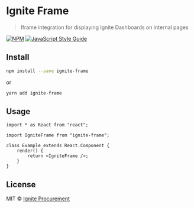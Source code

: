 # Ignite Frame

> Iframe integration for displaying Ignite Dashboards on internal pages

[![NPM](https://img.shields.io/npm/v/ignite-frame.svg)](https://www.npmjs.com/package/ignite-frame) [![JavaScript Style Guide](https://img.shields.io/badge/code_style-standard-brightgreen.svg)](https://standardjs.com)

## Install

```bash
npm install --save ignite-frame
```

or

```bash
yarn add ignite-frame
```

## Usage

```tsx
import * as React from "react";

import IgniteFrame from "ignite-frame";

class Example extends React.Component {
    render() {
        return <IgniteFrame />;
    }
}
```

## License

MIT © [Ignite Procurement](https://www.ignite.no)
